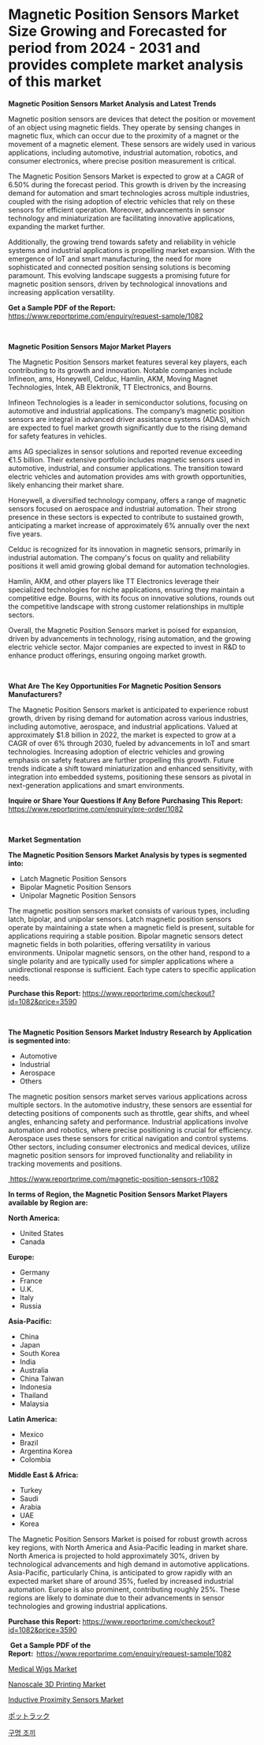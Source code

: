 <p><h1>Magnetic Position Sensors Market Size Growing and Forecasted for period from 2024 - 2031 and provides complete market analysis of this market</h1></p><p><strong>Magnetic Position Sensors Market Analysis and Latest Trends</strong></p>
<p><p>Magnetic position sensors are devices that detect the position or movement of an object using magnetic fields. They operate by sensing changes in magnetic flux, which can occur due to the proximity of a magnet or the movement of a magnetic element. These sensors are widely used in various applications, including automotive, industrial automation, robotics, and consumer electronics, where precise position measurement is critical.</p><p>The Magnetic Position Sensors Market is expected to grow at a CAGR of 6.50% during the forecast period. This growth is driven by the increasing demand for automation and smart technologies across multiple industries, coupled with the rising adoption of electric vehicles that rely on these sensors for efficient operation. Moreover, advancements in sensor technology and miniaturization are facilitating innovative applications, expanding the market further. </p><p>Additionally, the growing trend towards safety and reliability in vehicle systems and industrial applications is propelling market expansion. With the emergence of IoT and smart manufacturing, the need for more sophisticated and connected position sensing solutions is becoming paramount. This evolving landscape suggests a promising future for magnetic position sensors, driven by technological innovations and increasing application versatility.</p></p>
<p><strong>Get a Sample PDF of the Report:&nbsp;</strong> <a href="https://www.reportprime.com/enquiry/request-sample/1082">https://www.reportprime.com/enquiry/request-sample/1082</a></p>
<p>&nbsp;</p>
<p><strong>Magnetic Position Sensors Major Market Players</strong></p>
<p><p>The Magnetic Position Sensors market features several key players, each contributing to its growth and innovation. Notable companies include Infineon, ams, Honeywell, Celduc, Hamlin, AKM, Moving Magnet Technologies, Intek, AB Elektronik, TT Electronics, and Bourns. </p><p>Infineon Technologies is a leader in semiconductor solutions, focusing on automotive and industrial applications. The company’s magnetic position sensors are integral in advanced driver assistance systems (ADAS), which are expected to fuel market growth significantly due to the rising demand for safety features in vehicles.</p><p>ams AG specializes in sensor solutions and reported revenue exceeding €1.5 billion. Their extensive portfolio includes magnetic sensors used in automotive, industrial, and consumer applications. The transition toward electric vehicles and automation provides ams with growth opportunities, likely enhancing their market share.</p><p>Honeywell, a diversified technology company, offers a range of magnetic sensors focused on aerospace and industrial automation. Their strong presence in these sectors is expected to contribute to sustained growth, anticipating a market increase of approximately 6% annually over the next five years.</p><p>Celduc is recognized for its innovation in magnetic sensors, primarily in industrial automation. The company's focus on quality and reliability positions it well amid growing global demand for automation technologies.</p><p>Hamlin, AKM, and other players like TT Electronics leverage their specialized technologies for niche applications, ensuring they maintain a competitive edge. Bourns, with its focus on innovative solutions, rounds out the competitive landscape with strong customer relationships in multiple sectors.</p><p>Overall, the Magnetic Position Sensors market is poised for expansion, driven by advancements in technology, rising automation, and the growing electric vehicle sector. Major companies are expected to invest in R&D to enhance product offerings, ensuring ongoing market growth.</p></p>
<p>&nbsp;</p>
<p><strong>What Are The Key Opportunities For Magnetic Position Sensors Manufacturers?</strong></p>
<p><p>The Magnetic Position Sensors market is anticipated to experience robust growth, driven by rising demand for automation across various industries, including automotive, aerospace, and industrial applications. Valued at approximately $1.8 billion in 2022, the market is expected to grow at a CAGR of over 6% through 2030, fueled by advancements in IoT and smart technologies. Increasing adoption of electric vehicles and growing emphasis on safety features are further propelling this growth. Future trends indicate a shift toward miniaturization and enhanced sensitivity, with integration into embedded systems, positioning these sensors as pivotal in next-generation applications and smart environments.</p></p>
<p><strong>Inquire or Share Your Questions If Any Before Purchasing This Report:</strong> <a href="https://www.reportprime.com/enquiry/pre-order/1082">https://www.reportprime.com/enquiry/pre-order/1082</a></p>
<p>&nbsp;</p>
<p><strong>Market Segmentation</strong></p>
<p><strong>The Magnetic Position Sensors Market Analysis by types is segmented into:</strong></p>
<p><ul><li>Latch Magnetic Position Sensors</li><li>Bipolar Magnetic Position Sensors</li><li>Unipolar Magnetic Position Sensors</li></ul></p>
<p><p>The magnetic position sensors market consists of various types, including latch, bipolar, and unipolar sensors. Latch magnetic position sensors operate by maintaining a state when a magnetic field is present, suitable for applications requiring a stable position. Bipolar magnetic sensors detect magnetic fields in both polarities, offering versatility in various environments. Unipolar magnetic sensors, on the other hand, respond to a single polarity and are typically used for simpler applications where a unidirectional response is sufficient. Each type caters to specific application needs.</p></p>
<p><strong>Purchase this Report:&nbsp;</strong><a href="https://www.reportprime.com/checkout?id=1082&price=3590">https://www.reportprime.com/checkout?id=1082&price=3590</a></p>
<p>&nbsp;</p>
<p><strong>The Magnetic Position Sensors Market Industry Research by Application is segmented into:</strong></p>
<p><ul><li>Automotive</li><li>Industrial</li><li>Aerospace</li><li>Others</li></ul></p>
<p><p>The magnetic position sensors market serves various applications across multiple sectors. In the automotive industry, these sensors are essential for detecting positions of components such as throttle, gear shifts, and wheel angles, enhancing safety and performance. Industrial applications involve automation and robotics, where precise positioning is crucial for efficiency. Aerospace uses these sensors for critical navigation and control systems. Other sectors, including consumer electronics and medical devices, utilize magnetic position sensors for improved functionality and reliability in tracking movements and positions.</p></p>
<p><a href="https://www.reportprime.com/magnetic-position-sensors-r1082">&nbsp;https://www.reportprime.com/magnetic-position-sensors-r1082</a></p>
<p><strong>In terms of Region, the Magnetic Position Sensors Market Players available by Region are:</strong></p>
<p>
    <p> <strong> North America: </strong>
        <ul>
            <li>United States</li>
            <li>Canada</li>
        </ul>
        </p> 
    <p> <strong> Europe: </strong>
        <ul>
            <li>Germany</li>
            <li>France</li>
            <li>U.K.</li>
            <li>Italy</li>
            <li>Russia</li>
        </ul>
        </p> 
    <p> <strong> Asia-Pacific: </strong>
        <ul>
            <li>China</li>
            <li>Japan</li>
            <li>South Korea</li>
            <li>India</li>
            <li>Australia</li>
            <li>China Taiwan</li>
            <li>Indonesia</li>
            <li>Thailand</li>
            <li>Malaysia</li>
        </ul>
        </p> 
    <p> <strong> Latin America: </strong>
        <ul>
            <li>Mexico</li>
            <li>Brazil</li>
            <li>Argentina Korea</li>
            <li>Colombia</li>
        </ul>
        </p> 
    <p> <strong> Middle East & Africa: </strong>
        <ul>
            <li>Turkey</li>
            <li>Saudi</li>
            <li>Arabia</li>
            <li>UAE</li>
            <li>Korea</li>
        </ul>
    </p>
    </p>
<p><p>The Magnetic Position Sensors Market is poised for robust growth across key regions, with North America and Asia-Pacific leading in market share. North America is projected to hold approximately 30%, driven by technological advancements and high demand in automotive applications. Asia-Pacific, particularly China, is anticipated to grow rapidly with an expected market share of around 35%, fueled by increased industrial automation. Europe is also prominent, contributing roughly 25%. These regions are likely to dominate due to their advancements in sensor technologies and growing industrial applications.</p></p>
<p><strong>Purchase this Report: </strong><a href="https://www.reportprime.com/checkout?id=1082&price=3590">https://www.reportprime.com/checkout?id=1082&price=3590</a></p>
<p>&nbsp;<strong>Get a Sample PDF of the Report:&nbsp;&nbsp;</strong><a href="https://www.reportprime.com/enquiry/request-sample/1082">https://www.reportprime.com/enquiry/request-sample/1082</a></p>
<p><strong></strong></p>
<p><p><a href="https://www.linkedin.com/pulse/medical-wigs-market-size-growing-cagr-66-report-covers-sopuf?trackingId=RpRu%2BovKRhW7F6hJs%2Fd1jw%3D%3D">Medical Wigs Market</a></p><p><a href="https://medium.com/@nyahmertz1928/emerging-opportunities-and-challenges-in-the-global-nanoscale-3d-printing-market-2024-2031-f8eebcfa5fa0">Nanoscale 3D Printing Market</a></p><p><a href="https://github.com/mabutironaldo/Market-Research-Report-List-6/blob/main/inductive-proximity-sensors-market.md">Inductive Proximity Sensors Market</a></p><p><a href="https://medium.com/@raap8632/%E9%8D%8B%E3%83%A9%E3%83%83%E3%82%AF%E7%94%A3%E6%A5%AD%E3%82%BB%E3%82%AF%E3%82%BF%E3%83%BC-%E5%B8%82%E5%A0%B4%E5%8B%95%E5%90%91%E3%81%A8%E6%9C%AA%E6%9D%A5%E3%81%AE%E3%82%B7%E3%83%8A%E3%83%AA%E3%82%AA-2024%E5%B9%B4-2031%E5%B9%B4-b46ae5b5dde2">ポットラック</a></p><p><a href="https://medium.com/@avaoneill70/%EA%B8%80%EB%A1%9C%EB%B2%8C-%EA%B5%AC%EB%AA%85%EC%A1%B0%EB%81%BC-%EC%8B%9C%EC%9E%A5-%EB%B6%80%EB%AC%B8%EC%9D%98-%EC%8B%9C%EC%9E%A5-%EC%97%AD%ED%95%99-%EB%B0%8F-%ED%96%A5%ED%9B%84-%EC%A0%84%EB%A7%9D-2024%EB%85%84%EB%B6%80%ED%84%B0-2031%EB%85%84%EA%B9%8C%EC%A7%80%EC%9D%98-%EC%98%88%EC%B8%A1-08de8a263307">구명 조끼</a></p></p>